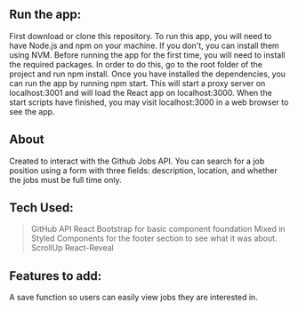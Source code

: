 
## Run the app:

First download or clone this repository. To run this app, you will need to have Node.js and npm on your machine. If you don't, you can install them using NVM. Before running the app for the first time, you will need to install the required packages. In order to do this, go to the root folder of the project and run npm install. Once you have installed the dependencies, you can run the app by running npm start. This will start a proxy server on localhost:3001 and will load the React app on localhost:3000. When the start scripts have finished, you may visit localhost:3000 in a web browser to see the app.


## About

Created to interact with the Github Jobs API. You can search for a job position using a form with three fields: description, location, and whether the jobs must be full time only.



## Tech Used: 

>GitHub API
>React Bootstrap for basic component foundation
>Mixed in Styled Components for the footer section to see what it was about. 
>ScrollUp 
>React-Reveal 

## Features to add:

A save function so users can easily view jobs they are interested in.